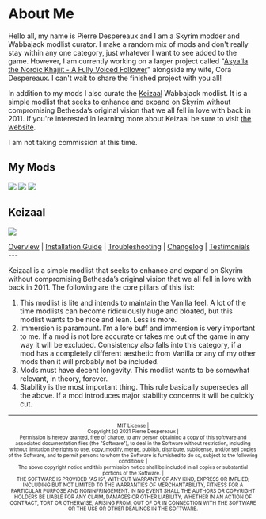 # About Me

Hello all, my name is Pierre Despereaux and I am a Skyrim modder and Wabbajack modlist curator. I make a random mix of mods and don't really stay within any one category, just whatever I want to see added to the game. However, I am currently working on a larger project called "[Asya'la the Nordic Khajiit - A Fully Voiced Follower](https://www.youtube.com/watch?v=rbU1ubNYZbo)" alongside my wife, Cora Despereaux. I can't wait to share the finished project with you all!

In addition to my mods I also curate the [Keizaal](https://keizaal.github.io/Keizaal/) Wabbajack modlist. It is a simple modlist that seeks to enhance and expand on Skyrim without compromising Bethesda’s original vision that we all fell in love with back in 2011. If you're interested in learning more about Keizaal be sure to visit [the website](https://keizaal.github.io/Keizaal/).

I am not taking commission at this time. 

## My Mods

[![](https://i.playground.ru/p/4FYpmbRKekTEEs0MhdSJ8A.png)](https://www.nexusmods.com/users/61720101)
![](https://upload.wikimedia.org/wikipedia/en/thumb/9/98/Blank_button.svg/146px-Blank_button.svg.png)
[![](https://vgboxart.com/resources/logo/1636_bethesda_game_studios-prev.png)](https://bethesda.net/en/mods/skyrim?author_username=PierreDespereaux&number_results=20&order=desc&page=1&product=skyrim)

## Keizaal

[<img src="https://raw.githubusercontent.com/PierreDespereaux/Keizaal/main/assets/images/Keizaal%20Banner%20Small.png">](https://keizaal.github.io/Keizaal/)
<!-- markdownlint-disable MD033 -->
<div class="socials">
<a class="buttons" href="https://keizaal.github.io/Keizaal/">Overview</a> | 
<a class="buttons" href="https://keizaal.github.io/Keizaal/INSTALLATIONGUIDE.html">Installation Guide</a> |
<a class="buttons" href="https://keizaal.github.io/Keizaal/TROUBLESHOOTING.html">Troubleshooting</a> |
<a class="buttons" href="https://keizaal.github.io/Keizaal/CHANGELOG.html">Changelog</a> |
<a class="buttons" href="https://keizaal.github.io/Keizaal-Testimonials/">Testimonials</a>
</div>
---

Keizaal is a simple modlist that seeks to enhance and expand on Skyrim without compromising Bethesda’s original vision that we all fell in love with back in 2011. The following are the core pillars of this list:

1. This modlist is lite and intends to maintain the Vanilla feel. A lot of the time modlists can become ridiculously huge and bloated, but this modlist wants to be nice and lean. Less is more.
2. Immersion is paramount. I’m a lore buff and immersion is very important to me. If a mod is not lore accurate or takes me out of the game in any way it will be excluded. Consistency also falls into this category, if a mod has a completely different aesthetic from Vanilla or any of my other mods then it will probably not be included.
3. Mods must have decent longevity. This modlist wants to be somewhat relevant, in theory, forever.
4. Stability is the most important thing. This rule basically supersedes all the above. If a mod introduces major stability concerns it will be quickly cut.

---

<center> <font size="1">MIT License<font size="1"> |

<center> <font size="1">Copyright (c) 2021 Pierre Despereaux<font size="1"> |

<center> <font size="1">Permission is hereby granted, free of charge, to any person obtaining a copy of this software and associated documentation files (the "Software"), to deal in the Software without restriction, including without limitation the rights to use, copy, modify, merge, publish, distribute, sublicense, and/or sell copies of the Software, and to permit persons to whom the Software is furnished to do so, subject to the following conditions:<font size="1"> |

<center> <font size="1">The above copyright notice and this permission notice shall be included in all copies or substantial portions of the Software.<font size="1"> |

<center> <font size="1">THE SOFTWARE IS PROVIDED "AS IS", WITHOUT WARRANTY OF ANY KIND, EXPRESS OR IMPLIED, INCLUDING BUT NOT LIMITED TO THE WARRANTIES OF MERCHANTABILITY, FITNESS FOR A PARTICULAR PURPOSE AND NONINFRINGEMENT. IN NO EVENT SHALL THE AUTHORS OR COPYRIGHT HOLDERS BE LIABLE FOR ANY CLAIM, DAMAGES OR OTHER LIABILITY, WHETHER IN AN ACTION OF CONTRACT, TORT OR OTHERWISE, ARISING FROM, OUT OF OR IN CONNECTION WITH THE SOFTWARE OR THE USE OR OTHER DEALINGS IN THE SOFTWARE.<font size="1">
